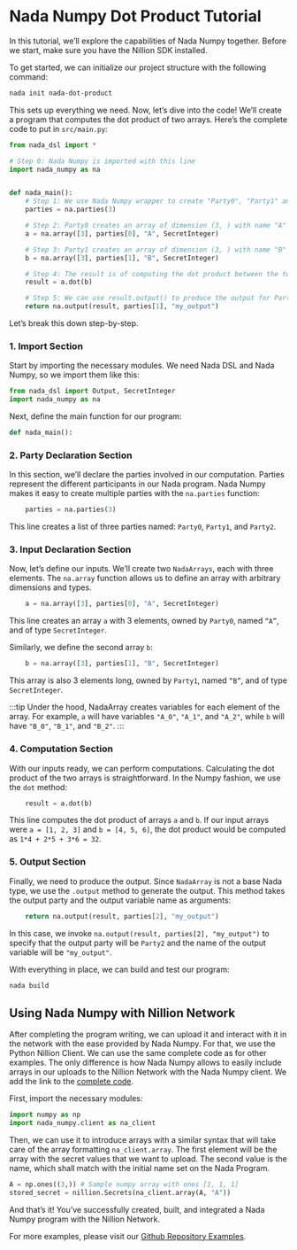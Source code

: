 # Nada Numpy Dot Product Tutorial

In this tutorial, we’ll explore the capabilities of Nada Numpy together. Before we start, make sure you have the Nillion SDK installed.

To get started, we can initialize our project structure with the following command:
```bash
nada init nada-dot-product
```

This sets up everything we need. Now, let’s dive into the code! We’ll create a program that computes the dot product of two arrays. Here’s the complete code to put in `src/main.py`:

```python
from nada_dsl import *

# Step 0: Nada Numpy is imported with this line
import nada_numpy as na


def nada_main():
    # Step 1: We use Nada Numpy wrapper to create "Party0", "Party1" and "Party2"
    parties = na.parties(3)

    # Step 2: Party0 creates an array of dimension (3, ) with name "A"
    a = na.array([3], parties[0], "A", SecretInteger)

    # Step 3: Party1 creates an array of dimension (3, ) with name "B"
    b = na.array([3], parties[1], "B", SecretInteger)

    # Step 4: The result is of computing the dot product between the two
    result = a.dot(b)

    # Step 5: We can use result.output() to produce the output for Party2 and variable name "my_output"
    return na.output(result, parties[1], "my_output")

```

Let’s break this down step-by-step.

### 1. Import Section

Start by importing the necessary modules. We need Nada DSL and Nada Numpy, so we import them like this:

```python
from nada_dsl import Output, SecretInteger
import nada_numpy as na
```

Next, define the main function for our program:

```python
def nada_main():
```

### 2. Party Declaration Section

In this section, we’ll declare the parties involved in our computation. Parties represent the different participants in our Nada program. Nada Numpy makes it easy to create multiple parties with the `na.parties` function:

```python
    parties = na.parties(3)
```

This line creates a list of three parties named: `Party0`, `Party1`, and `Party2`.

### 3. Input Declaration Section

Now, let’s define our inputs. We’ll create two `NadaArrays`, each with three elements. The `na.array` function allows us to define an array with arbitrary dimensions and types.

```python
    a = na.array([3], parties[0], "A", SecretInteger)
```

This line creates an array `a` with 3 elements, owned by `Party0`, named `“A”`, and of type `SecretInteger`.

Similarly, we define the second array `b`:

```python
    b = na.array([3], parties[1], "B", SecretInteger)
```

This array is also 3 elements long, owned by `Party1`, named `“B”`, and of type `SecretInteger`.

:::tip
Under the hood, NadaArray creates variables for each element of the array. For example, `a` will have variables `"A_0"`, `"A_1"`, and `"A_2"`, while `b` will have `"B_0"`, `"B_1"`, and `"B_2"`.
:::

### 4. Computation Section

With our inputs ready, we can perform computations. Calculating the dot product of the two arrays is straightforward. In the Numpy fashion, we use the `dot` method:

```python
    result = a.dot(b)
```

This line computes the dot product of arrays `a` and `b`. If our input arrays were `a = [1, 2, 3]` and `b = [4, 5, 6]`, the dot product would be computed as `1*4 + 2*5 + 3*6 = 32`.

### 5. Output Section

Finally, we need to produce the output. Since `NadaArray` is not a base Nada type, we use the `.output` method to generate the output. This method takes the output party and the output variable name as arguments:

```python
    return na.output(result, parties[2], "my_output")
```

In this case, we invoke `na.output(result, parties[2], "my_output")` to specify that the output party will be `Party2` and the name of the output variable will be `"my_output"`.

With everything in place, we can build and test our program:
```bash
nada build
```

## Using Nada Numpy with Nillion Network

After completing the program writing, we can upload it and interact with it in the network with the ease provided by Nada Numpy. For that, we use the Python Nillion Client. We can use the same complete code as for other examples. The only difference is how Nada Numpy allows to easily include arrays in our uploads to the Nillion Network with the Nada Numpy client. We add the link to the [complete code](https://github.com/NillionNetwork/nada-algebra/blob/main/examples/broadcasting/main.py).

First, import the necessary modules:
```python
import numpy as np
import nada_numpy.client as na_client
```

Then, we can use it to introduce arrays with a similar syntax that will take care of the array formatting `na_client.array`. The first element will be the array with the secret values that we want to upload. The second value is the name, which shall match with the initial name set on the Nada Program.

```python
A = np.ones((3,)) # Sample numpy array with ones [1, 1, 1]
stored_secret = nillion.Secrets(na_client.array(A, "A"))
```

And that’s it! You’ve successfully created, built, and integrated a Nada Numpy program with the Nillion Network.

For more examples, please visit our [Github Repository Examples](https://github.com/NillionNetwork/nada-algebra/tree/main/examples).